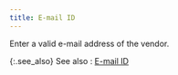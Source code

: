 ```yaml
---
title: E-mail ID
---
```



Enter a valid e-mail  address of the vendor.


{:.see_also}
See also
: [E-mail  ID](JavaScript:RelatedTopics1.Click())<!--Metadata type="DesignerControl" startspan
<object CLASSID="clsid:ADB880A6-D8FF-11CF-9377-00AA003B7A11"
	ID=RelatedTopics1
	TYPE="application/x-oleobject">
</object>-->

<object classid="clsid:ADB880A6-D8FF-11CF-9377-00AA003B7A11" id="RelatedTopics1" type="application/x-oleobject"> 
 <param name="Command" value="Related Topics">
<param name="Window" value="second">
<param name="Item1" value="E-mail ID;{{site.mv_chm}}/vendor-details/vendor-billing-information/e_mail_id_vendor_billing_information.html">
</object><!--Metadata type="DesignerControl" endspan-->
